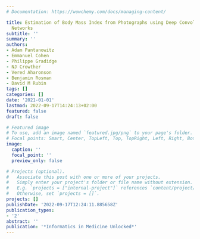 ```yaml
---
# Documentation: https://wowchemy.com/docs/managing-content/

title: Estimation of Body Mass Index from Photographs using Deep Convolutional Neural
  Networks
subtitle: ''
summary: ''
authors:
- Adam Pantanowitz
- Emmanuel Cohen
- Philippe Gradidge
- NJ Crowther
- Vered Aharonson
- Benjamin Rosman
- David M Rubin
tags: []
categories: []
date: '2021-01-01'
lastmod: 2022-09-17T14:24:13+02:00
featured: false
draft: false

# Featured image
# To use, add an image named `featured.jpg/png` to your page's folder.
# Focal points: Smart, Center, TopLeft, Top, TopRight, Left, Right, BottomLeft, Bottom, BottomRight.
image:
  caption: ''
  focal_point: ''
  preview_only: false

# Projects (optional).
#   Associate this post with one or more of your projects.
#   Simply enter your project's folder or file name without extension.
#   E.g. `projects = ["internal-project"]` references `content/project/deep-learning/index.md`.
#   Otherwise, set `projects = []`.
projects: []
publishDate: '2022-09-17T12:24:11.885658Z'
publication_types:
- '2'
abstract: ''
publication: '*Informatics in Medicine Unlocked*'
---
```


